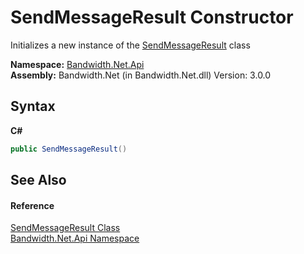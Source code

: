 ﻿# SendMessageResult Constructor 
 

Initializes a new instance of the <a href ="T_Bandwidth_Net_Api_SendMessageResult.md">SendMessageResult</a> class

**Namespace:**&nbsp;<a href ="N_Bandwidth_Net_Api.md">Bandwidth.Net.Api</a><br />**Assembly:**&nbsp;Bandwidth.Net (in Bandwidth.Net.dll) Version: 3.0.0

## Syntax

**C#**<br />
``` C#
public SendMessageResult()
```


## See Also


#### Reference
<a href ="T_Bandwidth_Net_Api_SendMessageResult.md">SendMessageResult Class</a><br /><a href ="N_Bandwidth_Net_Api.md">Bandwidth.Net.Api Namespace</a><br />